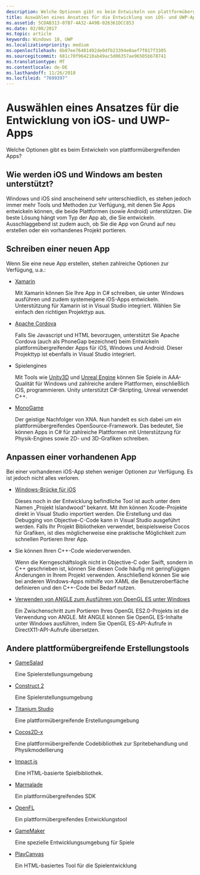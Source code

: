 ```yaml
---
description: Welche Optionen gibt es beim Entwickeln von plattformübergreifenden Apps?
title: Auswählen eines Ansatzes für die Entwicklung von iOS- und UWP-Apps
ms.assetid: 5CDAB313-07B7-4A32-A49B-026361DCC853
ms.date: 02/08/2017
ms.topic: article
keywords: Windows 10, UWP
ms.localizationpriority: medium
ms.openlocfilehash: 6b87ee76481492de0dfb23394e0aef7f017f3305
ms.sourcegitcommit: 681c70f964210ab49ac5d06357ae96505bb78741
ms.translationtype: MT
ms.contentlocale: de-DE
ms.lasthandoff: 11/26/2018
ms.locfileid: "7699397"
---
```

# <a name="selecting-an-approach-to-ios-and-uwp-app-development"></a>Auswählen eines Ansatzes für die Entwicklung von iOS- und UWP-Apps


Welche Optionen gibt es beim Entwickeln von plattformübergreifenden Apps?

## <a name="whats-the-best-way-to-support-both-ios-and-windows"></a>Wie werden iOS und Windows am besten unterstützt?

Windows und iOS sind anscheinend sehr unterschiedlich, es stehen jedoch immer mehr Tools und Methoden zur Verfügung, mit denen Sie Apps entwickeln können, die beide Plattformen (sowie Android) unterstützen. Die beste Lösung hängt vom Typ der App ab, die Sie entwickeln. Ausschlaggebend ist zudem auch, ob Sie die App von Grund auf neu erstellen oder ein vorhandenes Projekt portieren.

## <a name="writing-a-new-app"></a>Schreiben einer neuen App

Wenn Sie eine neue App erstellen, stehen zahlreiche Optionen zur Verfügung, u.a.:

-   [Xamarin](http://go.microsoft.com/fwlink/p/?LinkID=320484)

    Mit Xamarin können Sie Ihre App in C# schreiben, sie unter Windows ausführen und zudem systemeigene iOS-Apps entwickeln. Unterstützung für Xamarin ist in Visual Studio integriert. Wählen Sie einfach den richtigen Projekttyp aus.

-   [Apache Cordova](http://go.microsoft.com/fwlink/p/?LinkID=400439)

    Falls Sie Javascript und HTML bevorzugen, unterstützt Sie Apache Cordova (auch als PhoneGap bezeichnet) beim Entwickeln plattformübergreifender Apps für iOS, Windows und Android. Dieser Projekttyp ist ebenfalls in Visual Studio integriert.

-   Spielengines

    Mit Tools wie [Unity3D](http://go.microsoft.com/fwlink/p/?LinkID=320479) und [Unreal Engine](http://go.microsoft.com/fwlink/p/?LinkID=394062) können Sie Spiele in AAA-Qualität für Windows und zahlreiche andere Plattformen, einschließlich iOS, programmieren. Unity unterstützt C#-Skripting, Unreal verwendet C++.

-   [MonoGame](http://go.microsoft.com/fwlink/p/?LinkID=320483)

    Der geistige Nachfolger von XNA. Nun handelt es sich dabei um ein plattformübergreifendes OpenSource-Framework. Das bedeutet, Sie können Apps in C# für zahlreiche Plattformen mit Unterstützung für Physik-Engines sowie 2D- und 3D-Grafiken schreiben.

## <a name="adapting-an-existing-app"></a>Anpassen einer vorhandenen App

Bei einer vorhandenen iOS-App stehen weniger Optionen zur Verfügung. Es ist jedoch nicht alles verloren.

-   [Windows-Brücke für iOS](https://go.microsoft.com/fwlink/p/?LinkId=619014)

    Dieses noch in der Entwicklung befindliche Tool ist auch unter dem Namen „Projekt Islandwood“ bekannt. Mit ihm können Xcode-Projekte direkt in Visual Studio importiert werden. Die Erstellung und das Debugging von Objective-C-Code kann in Visual Studio ausgeführt werden. Falls Ihr Projekt Bibliotheken verwendet, beispielsweise Cocos für Grafiken, ist dies möglicherweise eine praktische Möglichkeit zum schnellen Portieren Ihrer App.

-   Sie können Ihren C++-Code wiederverwenden.

    Wenn die Kerngeschäftslogik nicht in Objective-C oder Swift, sondern in C++ geschrieben ist, können Sie diesen Code häufig mit geringfügigen Änderungen in Ihrem Projekt verwenden. Anschließend können Sie wie bei anderen Windows-Apps mithilfe von XAML die Benutzeroberfläche definieren und den C++-Code bei Bedarf nutzen.

-   [Verwenden von ANGLE zum Ausführen von OpenGL ES unter Windows](http://go.microsoft.com/fwlink/p/?linkid=618387)

    Ein Zwischenschritt zum Portieren Ihres OpenGL ES2.0-Projekts ist die Verwendung von ANGLE. Mit ANGLE können Sie OpenGL ES-Inhalte unter Windows ausführen, indem Sie OpenGL ES-API-Aufrufe in DirectX11-API-Aufrufe übersetzen.

## <a name="other-cross-platform-authoring-tools"></a>Andere plattformübergreifende Erstellungstools

-   [GameSalad](http://go.microsoft.com/fwlink/p/?LinkID=320480)

    Eine Spielerstellungsumgebung

-   [Construct 2]( http://go.microsoft.com/fwlink/p/?LinkID=320481)

    Eine Spielerstellungsumgebung

-   [Titanium Studio](http://go.microsoft.com/fwlink/p/?LinkID=320482)

    Eine plattformübergreifende Erstellungsumgebung

-   [Cocos2D-x](http://go.microsoft.com/fwlink/p/?LinkID=320485)

    Eine plattformübergreifende Codebibliothek zur Spritebehandlung und Physikmodellierung

-   [Impact.js](http://go.microsoft.com/fwlink/p/?LinkID=320486)

    Eine HTML-basierte Spielbibliothek.

-   [Marmalade](http://go.microsoft.com/fwlink/p/?LinkID=320487)

    Ein plattformübergreifendes SDK

-   [OpenFL](http://go.microsoft.com/fwlink/p/?LinkID=320488)

    Ein plattformübergreifendes Entwicklungstool

-   [GameMaker](http://go.microsoft.com/fwlink/p/?LinkID=320490)

    Eine spezielle Entwicklungsumgebung für Spiele

-   [PlayCanvas](http://go.microsoft.com/fwlink/p/?LinkID=394061)

    Ein HTML-basiertes Tool für die Spielentwicklung

